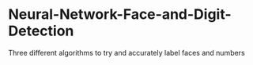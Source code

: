 # Neural-Network-Face-and-Digit-Detection
Three different algorithms to try and accurately label faces and numbers 
